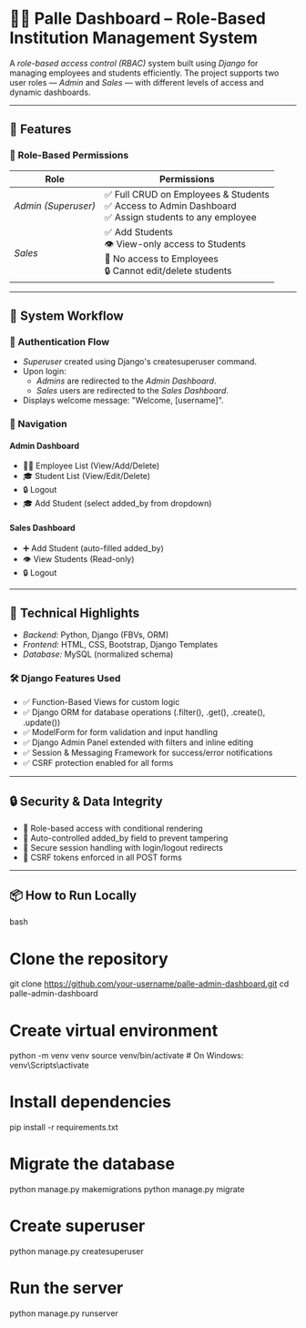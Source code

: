 # 🧑‍💼  Palle Dashboard – Role-Based Institution Management System

A *role-based access control (RBAC)* system built using *Django* for managing employees and students efficiently. The project supports two user roles — *Admin* and *Sales* — with different levels of access and dynamic dashboards.

---

## 📌 Features

### 🔐 Role-Based Permissions

| Role  | Permissions |
|-------|-------------|
| *Admin (Superuser)* | ✅ Full CRUD on Employees & Students<br>✅ Access to Admin Dashboard<br>✅ Assign students to any employee |
| *Sales* | ✅ Add Students<br>👁 View-only access to Students<br>🚫 No access to Employees<br>🔒 Cannot edit/delete students |

---

## 🔄 System Workflow

### 👤 Authentication Flow
- *Superuser* created using Django's createsuperuser command.
- Upon login:
  - *Admins* are redirected to the *Admin Dashboard*.
  - *Sales* users are redirected to the *Sales Dashboard*.
- Displays welcome message: "Welcome, [username]".

### 🧭 Navigation

#### Admin Dashboard
- 🧑‍💼 Employee List (View/Add/Delete)
- 🎓 Student List (View/Edit/Delete)
- 🔒 Logout
- 🎓 Add Student (select added_by from dropdown)

#### Sales Dashboard
- ➕ Add Student (auto-filled added_by)
- 👁 View Students (Read-only)
- 🔒 Logout

---

## 🧱 Technical Highlights

- *Backend:* Python, Django (FBVs, ORM)
- *Frontend:* HTML, CSS, Bootstrap, Django Templates
- *Database:* MySQL (normalized schema)

### 🛠 Django Features Used
- ✅ Function-Based Views for custom logic
- ✅ Django ORM for database operations (.filter(), .get(), .create(), .update())
- ✅ ModelForm for form validation and input handling
- ✅ Django Admin Panel extended with filters and inline editing
- ✅ Session & Messaging Framework for success/error notifications
- ✅ CSRF protection enabled for all forms

---

## 🔒 Security & Data Integrity

- 🔐 Role-based access with conditional rendering
- 🔐 Auto-controlled added_by field to prevent tampering
- 🔐 Secure session handling with login/logout redirects
- 🔐 CSRF tokens enforced in all POST forms

---

## 📦 How to Run Locally

bash
# Clone the repository
git clone https://github.com/your-username/palle-admin-dashboard.git
cd palle-admin-dashboard

# Create virtual environment
python -m venv venv
source venv/bin/activate  # On Windows: venv\Scripts\activate

# Install dependencies
pip install -r requirements.txt

# Migrate the database
python manage.py makemigrations
python manage.py migrate

# Create superuser
python manage.py createsuperuser

# Run the server
python manage.py runserver
